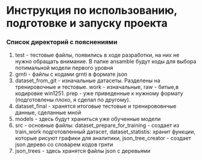 # Инструкция по использованию, подготовке и запуску проекта
### Список директорий с пояснениями

1) test - тестовые файлы, появились в ходе разработки, на них не нужно обращать внимание. В папке ansamble будут
коды для выбора потимальной модели первого уровня
2) grnti - файлы с кодами grnti в формате json
3) dataset_from_git - изначальные датасеты. Разделены на тренировочные и тестовые. work - изначальные,
raw - битые,в кодировке win1251. prep - уже приведенные к нужному формату (подготовлены плохо, я сделал по другому).
4) dataset_final - хранятся итоговые тестовые и тренирововнчые данные, сделанные мной
5) models - здесь будут храниться уже обученные модели
6) src - основные файлы:  dataset_prepare_for_training - создает из train_work подготовленный датасет,
dataset_statistis: хранит функции, которые рисуют графики для аналитики, json_tree_creator - создает 
json дерево со словарем кодов грнти
7) json_trees - здесь хранятся файлы json с деревьями
